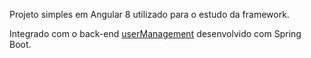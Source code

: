 Projeto simples em Angular 8 utilizado para o estudo da framework.

Integrado com o back-end [userManagement](https://github.com/halvessilveira/userManagement) desenvolvido com Spring Boot.
